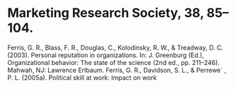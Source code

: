 # Marketing Research Society, 38, 85–104.

Ferris, G. R., Blass, F. R., Douglas, C., Kolodinsky, R. W., & Treadway, D. C. (2003). Personal reputation in organizations. In: J. Greenburg (Ed.), Organizational behavior: The state of the science (2nd ed., pp. 211–246). Mahwah, NJ: Lawrence Erlbaum. Ferris, G. R., Davidson, S. L., & Perrewe´ , P. L. (2005a). Political skill at work: Impact on work